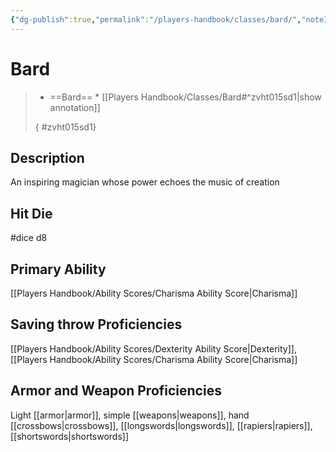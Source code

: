 ```yaml
---
{"dg-publish":true,"permalink":"/players-handbook/classes/bard/","noteIcon":""}
---
```



# Bard



>
>* ==Bard== *
>[[Players Handbook/Classes/Bard#^zvht015sd1\|show annotation]]
>
>
>
>{ #zvht015sd1}

## Description

An inspiring magician whose power echoes the music of creation

## Hit Die

#dice d8

## Primary Ability

[[Players Handbook/Ability Scores/Charisma Ability Score\|Charisma]] 

## Saving throw Proficiencies

[[Players Handbook/Ability Scores/Dexterity Ability Score\|Dexterity]], [[Players Handbook/Ability Scores/Charisma Ability Score\|Charisma]]

## Armor and Weapon Proficiencies 

Light [[armor\|armor]], simple [[weapons\|weapons]], hand [[crossbows\|crossbows]], [[longswords\|longswords]], [[rapiers\|rapiers]], [[shortswords\|shortswords]]